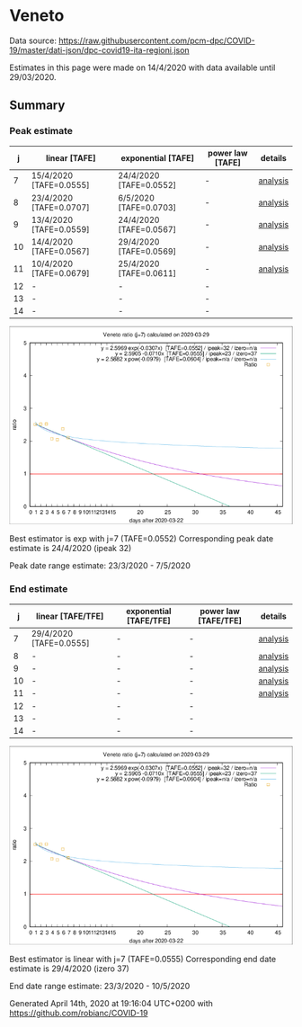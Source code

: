 # Veneto


Data source: https://raw.githubusercontent.com/pcm-dpc/COVID-19/master/dati-json/dpc-covid19-ita-regioni.json

Estimates in this page were made on 14/4/2020 with data available until 29/03/2020.


## Summary 

### Peak estimate 
|j|linear [TAFE]|exponential [TAFE]|power law [TAFE]|details|
|---|----|-----------|---------|-------|
|7|15/4/2020 [TAFE=0.0555]|24/4/2020 [TAFE=0.0552]|-|[analysis](COVID-19_veneto_j7_2020-03-29.md)|
|8|23/4/2020 [TAFE=0.0707]|6/5/2020 [TAFE=0.0703]|-|[analysis](COVID-19_veneto_j8_2020-03-29.md)|
|9|13/4/2020 [TAFE=0.0559]|24/4/2020 [TAFE=0.0567]|-|[analysis](COVID-19_veneto_j9_2020-03-29.md)|
|10|14/4/2020 [TAFE=0.0567]|29/4/2020 [TAFE=0.0569]|-|[analysis](COVID-19_veneto_j10_2020-03-29.md)|
|11|10/4/2020 [TAFE=0.0679]|25/4/2020 [TAFE=0.0611]|-|[analysis](COVID-19_veneto_j11_2020-03-29.md)|
|12|-|-|-||
|13|-|-|-||
|14|-|-|-||

![best peak estimate](COVID-19_veneto_j7_2020-03-29.png)

Best estimator is exp with j=7 (TAFE=0.0552)
Corresponding peak date estimate is 24/4/2020 (ipeak 32)


Peak date range estimate: 23/3/2020 - 7/5/2020

### End estimate 
|j|linear [TAFE/TFE]|exponential [TAFE/TFE]|power law [TAFE/TFE]|details|
|---|----|-----------|---------|-------|
|7|29/4/2020 [TAFE=0.0555]|-|-|[analysis](COVID-19_veneto_j7_2020-03-29.md)|
|8|-|-|-|[analysis](COVID-19_veneto_j8_2020-03-29.md)|
|9|-|-|-|[analysis](COVID-19_veneto_j9_2020-03-29.md)|
|10|-|-|-|[analysis](COVID-19_veneto_j10_2020-03-29.md)|
|11|-|-|-|[analysis](COVID-19_veneto_j11_2020-03-29.md)|
|12|-|-|-||
|13|-|-|-||
|14|-|-|-||

![best zero estimate](COVID-19_veneto_j7_2020-03-29.png)

Best estimator is linear with j=7 (TAFE=0.0555)
Corresponding end date estimate is 29/4/2020 (izero 37)


End date range estimate: 23/3/2020 - 10/5/2020

Generated April 14th, 2020 at 19:16:04 UTC+0200 with https://github.com/robianc/COVID-19
